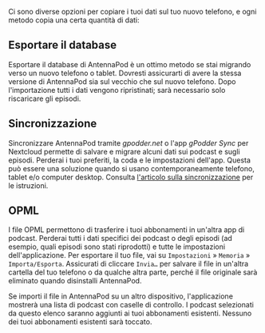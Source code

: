 Ci sono diverse opzioni per copiare i tuoi dati sul tuo nuovo telefono, e ogni
metodo copia una certa quantità di dati:

## Esportare il database

Esportare il database di AntennaPod è un ottimo metodo se stai migrando verso un
nuovo telefono o tablet. Dovresti assicurarti di avere la stessa versione di
AntennaPod sia sul vecchio che sul nuovo telefono. Dopo l'importazione tutti i
dati vengono ripristinati; sarà necessario solo riscaricare gli episodi.

## Sincronizzazione

Sincronizzare AntennaPod tramite *gpodder.net* o l'app *gPodder Sync* per
Nextcloud permette di salvare e migrare alcuni dati sui podcast e sugli episodi.
Perderai i tuoi preferiti, la coda e le impostazioni dell'app. Questa può essere
una soluzione quando si usano contemporaneamente telefono, tablet e/o computer
desktop. Consulta [l'articolo sulla sincronizzazione](/documentation/general/synchronization)
per le istruzioni.

## OPML

I file OPML permettono di trasferire i tuoi abbonamenti in un'altra app di
podcast. Perderai tutti i dati specifici dei podcast o degli episodi (ad
esempio, quali episodi sono stati riprodotti) e tutte le impostazioni
dell'applicazione. Per esportare il tuo file, vai su `Impostazioni` » `Memoria`
» `Importa/Esporta`. Assicurati di cliccare `Invia…` per salvare il file in
un'altra cartella del tuo telefono o da qualche altra parte, perché il file
originale sarà eliminato quando disinstalli AntennaPod.

Se importi il file in AntennaPod su un altro dispositivo, l'applicazione
mostrerà una lista di podcast con caselle di controllo. I podcast selezionati da
questo elenco saranno aggiunti ai tuoi abbonamenti esistenti. Nessuno dei tuoi
abbonamenti esistenti sarà toccato.
